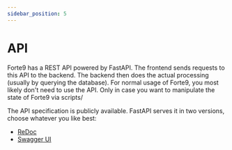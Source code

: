 ```yaml
---
sidebar_position: 5
---
```

# API

Forte9 has a REST API powered by FastAPI. The frontend sends requests to this API to the backend.
The backend then does the actual processing (usually by querying the database).
For normal usage of Forte9, you most likely don't need to use the API.
Only in case you want to manipulate the state of Forte9 via scripts/

The API specification is publicly available. FastAPI serves it in two versions,
choose whatever you like best:

- [ReDoc](https://api.bracketapp.nl/redoc)
- [Swagger UI](https://api.bracketapp.nl/docs)
